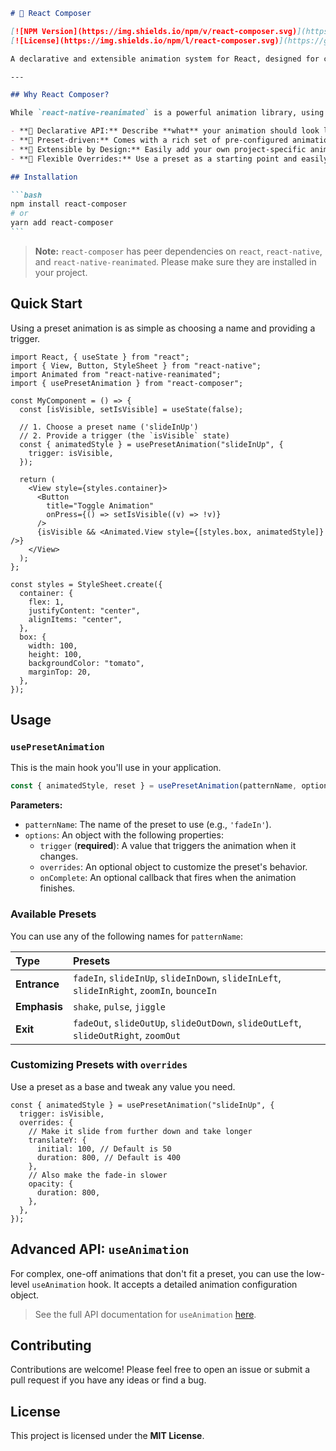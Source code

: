 ````markdown
# 🎼 React Composer

[![NPM Version](https://img.shields.io/npm/v/react-composer.svg)](https://www.npmjs.com/package/react-composer)
[![License](https://img.shields.io/npm/l/react-composer.svg)](https://github.com/mayrang/react-composer/blob/main/LICENSE)

A declarative and extensible animation system for React, designed for consistency and a great developer experience. Built on top of `react-native-reanimated`.

---

## Why React Composer?

While `react-native-reanimated` is a powerful animation library, using it directly often leads to complex, repetitive, and inconsistent code. React Composer is a high-level abstraction designed to solve these exact problems.

- **🧠 Declarative API:** Describe **what** your animation should look like with a simple configuration object. No more wrestling with hooks and boilerplate for every animation.
- **🎨 Preset-driven:** Comes with a rich set of pre-configured animations (`fadeIn`, `shake`, `slideInUp`, etc.) to ensure a consistent look and feel across your entire application.
- **🧩 Extensible by Design:** Easily add your own project-specific animation presets without modifying the core logic, thanks to the Open/Closed Principle.
- **💪 Flexible Overrides:** Use a preset as a starting point and easily override any value (`duration`, `initial` value, etc.) to fit your specific needs.

## Installation

```bash
npm install react-composer
# or
yarn add react-composer
```
````

> **Note:** `react-composer` has peer dependencies on `react`, `react-native`, and `react-native-reanimated`. Please make sure they are installed in your project.

## Quick Start

Using a preset animation is as simple as choosing a name and providing a trigger.

```tsx
import React, { useState } from "react";
import { View, Button, StyleSheet } from "react-native";
import Animated from "react-native-reanimated";
import { usePresetAnimation } from "react-composer";

const MyComponent = () => {
  const [isVisible, setIsVisible] = useState(false);

  // 1. Choose a preset name ('slideInUp')
  // 2. Provide a trigger (the `isVisible` state)
  const { animatedStyle } = usePresetAnimation("slideInUp", {
    trigger: isVisible,
  });

  return (
    <View style={styles.container}>
      <Button
        title="Toggle Animation"
        onPress={() => setIsVisible((v) => !v)}
      />
      {isVisible && <Animated.View style={[styles.box, animatedStyle]} />}
    </View>
  );
};

const styles = StyleSheet.create({
  container: {
    flex: 1,
    justifyContent: "center",
    alignItems: "center",
  },
  box: {
    width: 100,
    height: 100,
    backgroundColor: "tomato",
    marginTop: 20,
  },
});
```

## Usage

### `usePresetAnimation`

This is the main hook you'll use in your application.

```ts
const { animatedStyle, reset } = usePresetAnimation(patternName, options);
```

**Parameters:**

- `patternName`: The name of the preset to use (e.g., `'fadeIn'`).
- `options`: An object with the following properties:
  - `trigger` (**required**): A value that triggers the animation when it changes.
  - `overrides`: An optional object to customize the preset's behavior.
  - `onComplete`: An optional callback that fires when the animation finishes.

### Available Presets

You can use any of the following names for `patternName`:

| Type         | Presets                                                                                   |
| :----------- | :---------------------------------------------------------------------------------------- |
| **Entrance** | `fadeIn`, `slideInUp`, `slideInDown`, `slideInLeft`, `slideInRight`, `zoomIn`, `bounceIn` |
| **Emphasis** | `shake`, `pulse`, `jiggle`                                                                |
| **Exit**     | `fadeOut`, `slideOutUp`, `slideOutDown`, `slideOutLeft`, `slideOutRight`, `zoomOut`       |

### Customizing Presets with `overrides`

Use a preset as a base and tweak any value you need.

```tsx
const { animatedStyle } = usePresetAnimation("slideInUp", {
  trigger: isVisible,
  overrides: {
    // Make it slide from further down and take longer
    translateY: {
      initial: 100, // Default is 50
      duration: 800, // Default is 400
    },
    // Also make the fade-in slower
    opacity: {
      duration: 800,
    },
  },
});
```

## Advanced API: `useAnimation`

For complex, one-off animations that don't fit a preset, you can use the low-level `useAnimation` hook. It accepts a detailed animation configuration object.

> See the full API documentation for `useAnimation` [here](https://www.google.com/search?q=./docs/useAnimation.md).

## Contributing

Contributions are welcome\! Please feel free to open an issue or submit a pull request if you have any ideas or find a bug.

## License

This project is licensed under the **MIT License**.

```

```
